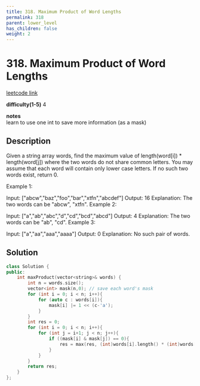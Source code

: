 ```yaml
---
title: 318. Maximum Product of Word Lengths
permalink: 318
parent: lower_level
has_children: false
weight: 2
---
```

# 318. Maximum Product of Word Lengths
[leetcode link](https://leetcode.com/problems/maximum-product-of-word-lengths/)

**difficulty(1-5)** 
4

**notes**   
learn to use one int to save more information (as a mask)

## Description
Given a string array words, find the maximum value of length(word[i]) * length(word[j]) where the two words do not share common letters. You may assume that each word will contain only lower case letters. If no such two words exist, return 0.

Example 1:

Input: ["abcw","baz","foo","bar","xtfn","abcdef"]
Output: 16 
Explanation: The two words can be "abcw", "xtfn".
Example 2:

Input: ["a","ab","abc","d","cd","bcd","abcd"]
Output: 4 
Explanation: The two words can be "ab", "cd".
Example 3:

Input: ["a","aa","aaa","aaaa"]
Output: 0 
Explanation: No such pair of words.


## Solution
```c++
class Solution {
public:
    int maxProduct(vector<string>& words) {
        int n = words.size();
        vector<int> mask(n,0); // save each word's mask 
        for (int i = 0; i < n; i++){
            for (auto c : words[i]){
                mask[i] |= 1 << (c-'a');
            }
        }
        int res = 0;
        for (int i = 0; i < n; i++){
            for (int j = i+1; j < n; j++){
                if ((mask[i] & mask[j]) == 0){
                    res = max(res, (int)words[i].length() * (int)words[j].length());
                }
            }
        }
        return res;
    }
};
```


